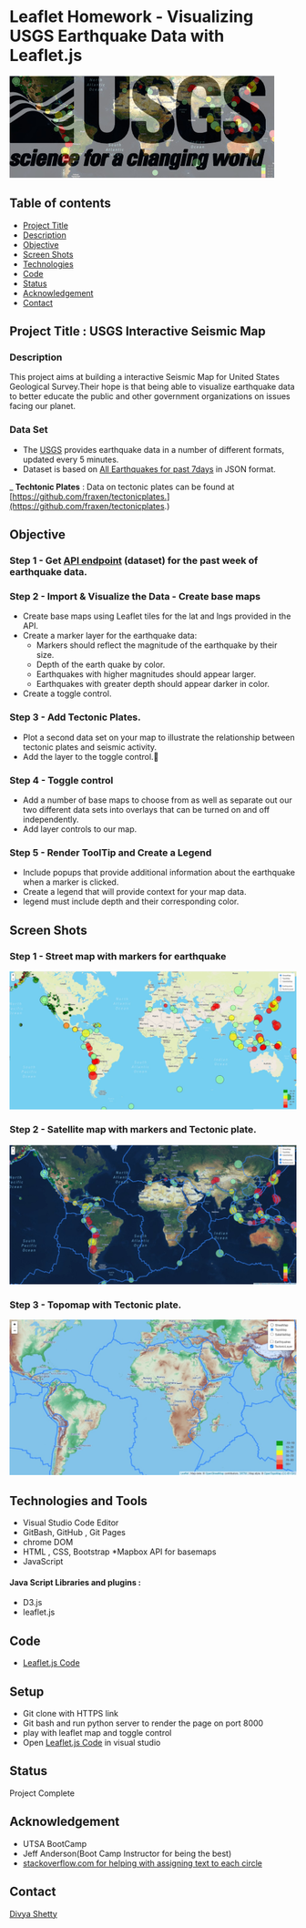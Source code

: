 # Leaflet Homework - Visualizing USGS Earthquake Data with Leaflet.js


![Leaflet.js Image](./Images/log_quake.jpg)


## Table of contents
* [Project Title ](#project-title)
* [Description](#description)
* [Objective](#objective)
* [Screen Shots](#screen-shots)
* [Technologies](#technologies)
* [Code](#code)
* [Status](#status)
* [Acknowledgement ](#acknowledgement )
* [Contact](#contact)


## Project Title : USGS Interactive Seismic Map

### Description 
This project aims at building a interactive Seismic Map for United States Geological Survey.Their hope is that being able to visualize earthquake data to better educate the public and other government organizations on issues facing our planet.

### Data Set
- The [USGS](https://earthquake.usgs.gov/earthquakes/feed/v1.0/geojson.php) provides earthquake data in a number of different formats, updated every 5 minutes.
-  Dataset is based on [All Earthquakes for past 7days](https://earthquake.usgs.gov/earthquakes/feed/v1.0/summary/all_week.geojson) in JSON format.

_ __Techtonic Plates__ : 
	Data on tectonic plates can be found at [https://github.com/fraxen/tectonicplates.](https://github.com/fraxen/tectonicplates.)

## Objective
### Step 1 - Get [API endpoint](https://earthquake.usgs.gov/earthquakes/feed/v1.0/summary/all_week.geojson) (dataset) for the past week of earthquake data.

### Step 2 - Import & Visualize the Data - Create base maps
- Create base maps using Leaflet tiles for the lat and lngs provided in the API.
- Create a marker layer for the earthquake data:
	* Markers should reflect the magnitude of the earthquake by their size.
	* Depth of the earth quake by color.
	* Earthquakes with higher magnitudes should appear larger.
	* Earthquakes with greater depth should appear darker in color.
- Create a toggle control.

### Step 3 - Add Tectonic Plates.
- Plot a second data set on your map to illustrate the relationship between tectonic plates and seismic activity.
- Add the layer to the toggle control.
### Step 4 - Toggle control
- Add a number of base maps to choose from as well as separate out our two different data sets into overlays that can be turned on and off independently.
- Add layer controls to our map.

### Step 5 - Render ToolTip and Create a Legend
- Include popups that provide additional information about the earthquake when a marker is clicked. 
- Create a legend that will provide context for your map data.
- legend must include depth and their corresponding color.


## Screen Shots

### Step 1 - Street map with markers for earthquake
![Interactive Chart](./Images/base_marker.jpg)

### Step 2 - Satellite map with markers and Tectonic plate.
![Interactive Chart](./Images/satallite_marker_tectonic.jpg)

### Step 3 - Topomap with Tectonic plate.
![Interactive Chart](./Images/topo_tectonic.jpg)



## Technologies and Tools
* Visual Studio Code Editor
* GitBash, GitHub , Git Pages
* chrome DOM
* HTML , CSS, Bootstrap
*Mapbox API for basemaps
* JavaScript
#### Java Script Libraries and plugins :
* D3.js	
* leaflet.js

	

## Code 
- [Leaflet.js Code](/assets/js/app.js)

## Setup
- Git clone with HTTPS link
- Git bash and run python server to render the page on port 8000
- play with leaflet map and toggle control
- Open [Leaflet.js Code](/assets/js/app.js) in visual studio

## Status
Project Complete

## Acknowledgement 
- UTSA BootCamp
- Jeff Anderson(Boot Camp Instructor for being the best)
- [stackoverflow.com for helping with assigning text to each circle](https://stackoverflow.com/questions/44339929/put-text-in-the-middle-of-a-circle-using-d3-js)



## Contact
 [Divya Shetty](https://github.com/divya-gh)
